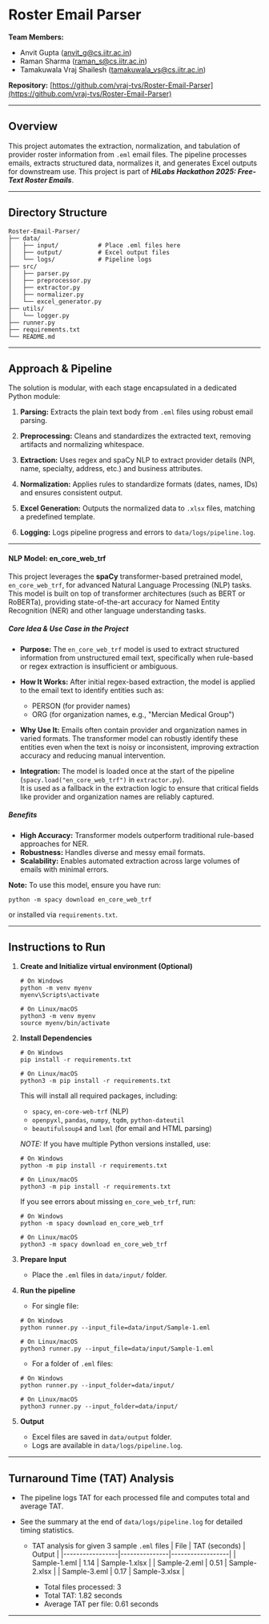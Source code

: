 # Roster Email Parser

**Team Members:**

- Anvit Gupta (anvit_g@cs.iitr.ac.in)
- Raman Sharma (raman_s@cs.iitr.ac.in)
- Tamakuwala Vraj Shailesh (tamakuwala_vs@cs.iitr.ac.in)

**Repository:** [https://github.com/vraj-tvs/Roster-Email-Parser](https://github.com/vraj-tvs/Roster-Email-Parser)

---

## Overview

This project automates the extraction, normalization, and tabulation of provider roster information from `.eml` email files. The pipeline processes emails, extracts structured data, normalizes it, and generates Excel outputs for downstream use.
This project is part of **_HiLabs Hackathon 2025: Free-Text Roster Emails_**.

---

## Directory Structure

    Roster-Email-Parser/
    ├── data/
    │   ├── input/           # Place .eml files here
    │   ├── output/          # Excel output files
    │   └── logs/            # Pipeline logs
    ├── src/
    │   ├── parser.py
    │   ├── preprocessor.py
    │   ├── extractor.py
    │   ├── normalizer.py
    │   └── excel_generator.py
    ├── utils/
    │   └── logger.py
    ├── runner.py
    ├── requirements.txt
    └── README.md

---

## Approach & Pipeline

The solution is modular, with each stage encapsulated in a dedicated Python module:

1. **Parsing:** Extracts the plain text body from `.eml` files using robust email parsing.

2. **Preprocessing:** Cleans and standardizes the extracted text, removing artifacts and normalizing whitespace.

3. **Extraction:** Uses regex and spaCy NLP to extract provider details (NPI, name, specialty, address, etc.) and business attributes.

4. **Normalization:** Applies rules to standardize formats (dates, names, IDs) and ensures consistent output.

5. **Excel Generation:** Outputs the normalized data to `.xlsx` files, matching a predefined template.

6. **Logging:** Logs pipeline progress and errors to `data/logs/pipeline.log`.

---

#### NLP Model: en_core_web_trf

This project leverages the **spaCy** transformer-based pretrained model, `en_core_web_trf`, for advanced Natural Language Processing (NLP) tasks. This model is built on top of transformer architectures (such as BERT or RoBERTa), providing state-of-the-art accuracy for Named Entity Recognition (NER) and other language understanding tasks.

##### Core Idea & Use Case in the Project

- **Purpose:** The `en_core_web_trf` model is used to extract structured information from unstructured email text, specifically when rule-based or regex extraction is insufficient or ambiguous.

- **How It Works:** After initial regex-based extraction, the model is applied to the email text to identify entities such as:

  - PERSON (for provider names)
  - ORG (for organization names, e.g., "Mercian Medical Group")

- **Why Use It:** Emails often contain provider and organization names in varied formats. The transformer model can robustly identify these entities even when the text is noisy or inconsistent, improving extraction accuracy and reducing manual intervention.

- **Integration:** The model is loaded once at the start of the pipeline (`spacy.load("en_core_web_trf")` in `extractor.py`).  
  It is used as a fallback in the extraction logic to ensure that critical fields like provider and organization names are reliably captured.

##### Benefits

- **High Accuracy:** Transformer models outperform traditional rule-based approaches for NER.
- **Robustness:** Handles diverse and messy email formats.
- **Scalability:** Enables automated extraction across large volumes of emails with minimal errors.

**Note:** To use this model, ensure you have run:

```
python -m spacy download en_core_web_trf
```

or installed via `requirements.txt`.

---

## Instructions to Run

1. **Create and Initialize virtual environment (Optional)**

   ```
   # On Windows
   python -m venv myenv
   myenv\Scripts\activate

   # On Linux/macOS
   python3 -m venv myenv
   source myenv/bin/activate
   ```

2. **Install Dependencies**

   ```
   # On Windows
   pip install -r requirements.txt

   # On Linux/macOS
   python3 -m pip install -r requirements.txt
   ```

   This will install all required packages, including:

   - `spacy`, `en-core-web-trf` (NLP)
   - `openpyxl`, `pandas`, `numpy`, `tqdm`, `python-dateutil`
   - `beautifulsoup4` and `lxml` (for email and HTML parsing)

   _NOTE:_ If you have multiple Python versions installed, use:

   ```
   # On Windows
   python -m pip install -r requirements.txt

   # On Linux/macOS
   python3 -m pip install -r requirements.txt
   ```

   If you see errors about missing `en_core_web_trf`, run:

   ```
   # On Windows
   python -m spacy download en_core_web_trf

   # On Linux/macOS
   python3 -m spacy download en_core_web_trf
   ```

3. **Prepare Input**

   - Place the `.eml` files in `data/input/` folder.

4. **Run the pipeline**

   - For single file:

   ```
   # On Windows
   python runner.py --input_file=data/input/Sample-1.eml

   # On Linux/macOS
   python3 runner.py --input_file=data/input/Sample-1.eml
   ```

   - For a folder of `.eml` files:

   ```
   # On Windows
   python runner.py --input_folder=data/input/

   # On Linux/macOS
   python3 runner.py --input_folder=data/input/
   ```

5. **Output**
   - Excel files are saved in `data/output` folder.
   - Logs are available in `data/logs/pipeline.log`.

---

## Turnaround Time (TAT) Analysis

- The pipeline logs TAT for each processed file and computes total and average TAT.
- See the summary at the end of `data/logs/pipeline.log` for detailed timing statistics.

  - TAT analysis for given 3 sample `.eml` files
    | File | TAT (seconds) | Output |
    |-----------------|---------------|------------------|
    | Sample-1.eml | 1.14 | Sample-1.xlsx |
    | Sample-2.eml | 0.51 | Sample-2.xlsx |
    | Sample-3.eml | 0.17 | Sample-3.xlsx |

    - Total files processed: 3
    - Total TAT: 1.82 seconds
    - Average TAT per file: 0.61 seconds

---
